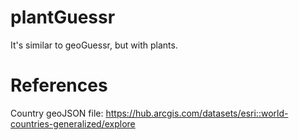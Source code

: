 # plantGuessr
It's similar to geoGuessr, but with plants.

# References
Country geoJSON file: https://hub.arcgis.com/datasets/esri::world-countries-generalized/explore
